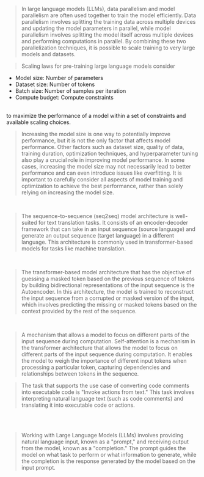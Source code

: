 
> In large language models (LLMs), data parallelism and model parallelism are often used together to train the model efficiently. Data parallelism involves splitting the training data across multiple devices and updating the model parameters in parallel, while model parallelism involves splitting the model itself across multiple devices and performing computations in parallel. By combining these two parallelization techniques, it is possible to scale training to very large models and datasets.

> Scaling laws for pre-training large language models consider
  - Model size: Number of parameters
  - Dataset size: Number of tokens
  - Batch size: Number of samples per iteration
  - Compute budget: Compute constraints
  <br>
 to maximize the performance of a model within a set of constraints and available scaling choices.
<br>

  > Increasing the model size is one way to potentially improve performance, but it is not the only factor that affects model performance. Other factors such as dataset size, quality of data, training duration, optimization techniques, and hyperparameter tuning also play a crucial role in improving model performance. In some cases, increasing the model size may not necessarily lead to better performance and can even introduce issues like overfitting. It is important to carefully consider all aspects of model training and optimization to achieve the best performance, rather than solely relying on increasing the model size.

<br>

  > The sequence-to-sequence (seq2seq) model architecture is well-suited for text translation tasks. It consists of an encoder-decoder framework that can take in an input sequence (source language) and generate an output sequence (target language) in a different language. This architecture is commonly used in transformer-based models for tasks like machine translation.

<br>


> The transformer-based model architecture that has the objective of guessing a masked token based on the previous sequence of tokens by building bidirectional representations of the input sequence is the Autoencoder. In this architecture, the model is trained to reconstruct the input sequence from a corrupted or masked version of the input, which involves predicting the missing or masked tokens based on the context provided by the rest of the sequence.

<br>

> A mechanism that allows a model to focus on different parts of the input sequence during computation.
  Self-attention is a mechanism in the transformer architecture that allows the model to focus on different parts of the input sequence during computation. It enables the model to weigh the importance of different input tokens when processing a particular token, capturing dependencies and relationships between tokens in the sequence.

> The task that supports the use case of converting code comments into executable code is "Invoke actions from text." This task involves interpreting natural language text (such as code comments) and translating it into executable code or actions.

<br><br>

> Working with Large Language Models (LLMs) involves providing natural language input, known as a "prompt," and receiving output from the model, known as a "completion." The prompt guides the model on what task to perform or what information to generate, while the completion is the response generated by the model based on the input prompt.
